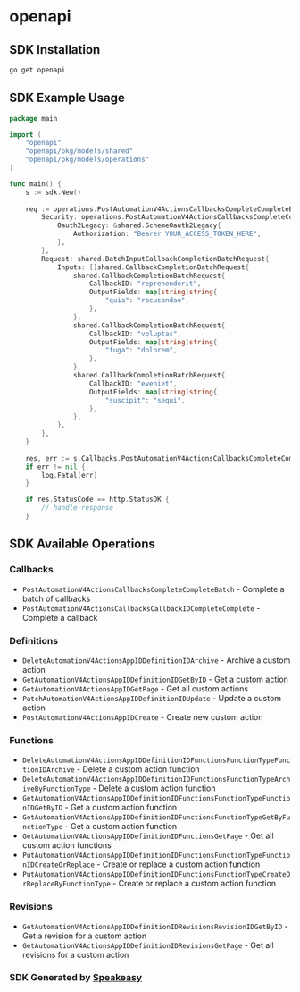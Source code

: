 # openapi

<!-- Start SDK Installation -->
## SDK Installation

```bash
go get openapi
```
<!-- End SDK Installation -->

## SDK Example Usage
<!-- Start SDK Example Usage -->
```go
package main

import (
    "openapi"
    "openapi/pkg/models/shared"
    "openapi/pkg/models/operations"
)

func main() {
    s := sdk.New()
    
    req := operations.PostAutomationV4ActionsCallbacksCompleteCompleteBatchRequest{
        Security: operations.PostAutomationV4ActionsCallbacksCompleteCompleteBatchSecurity{
            Oauth2Legacy: &shared.SchemeOauth2Legacy{
                Authorization: "Bearer YOUR_ACCESS_TOKEN_HERE",
            },
        },
        Request: shared.BatchInputCallbackCompletionBatchRequest{
            Inputs: []shared.CallbackCompletionBatchRequest{
                shared.CallbackCompletionBatchRequest{
                    CallbackID: "reprehenderit",
                    OutputFields: map[string]string{
                        "quia": "recusandae",
                    },
                },
                shared.CallbackCompletionBatchRequest{
                    CallbackID: "voluptas",
                    OutputFields: map[string]string{
                        "fuga": "dolorem",
                    },
                },
                shared.CallbackCompletionBatchRequest{
                    CallbackID: "eveniet",
                    OutputFields: map[string]string{
                        "suscipit": "sequi",
                    },
                },
            },
        },
    }
    
    res, err := s.Callbacks.PostAutomationV4ActionsCallbacksCompleteCompleteBatch(ctx, req)
    if err != nil {
        log.Fatal(err)
    }

    if res.StatusCode == http.StatusOK {
        // handle response
    }
```
<!-- End SDK Example Usage -->

<!-- Start SDK Available Operations -->
## SDK Available Operations

### Callbacks

* `PostAutomationV4ActionsCallbacksCompleteCompleteBatch` - Complete a batch of callbacks
* `PostAutomationV4ActionsCallbacksCallbackIDCompleteComplete` - Complete a callback

### Definitions

* `DeleteAutomationV4ActionsAppIDDefinitionIDArchive` - Archive a custom action
* `GetAutomationV4ActionsAppIDDefinitionIDGetByID` - Get a custom action
* `GetAutomationV4ActionsAppIDGetPage` - Get all custom actions
* `PatchAutomationV4ActionsAppIDDefinitionIDUpdate` - Update a custom action
* `PostAutomationV4ActionsAppIDCreate` - Create new custom action

### Functions

* `DeleteAutomationV4ActionsAppIDDefinitionIDFunctionsFunctionTypeFunctionIDArchive` - Delete a custom action function
* `DeleteAutomationV4ActionsAppIDDefinitionIDFunctionsFunctionTypeArchiveByFunctionType` - Delete a custom action function
* `GetAutomationV4ActionsAppIDDefinitionIDFunctionsFunctionTypeFunctionIDGetByID` - Get a custom action function
* `GetAutomationV4ActionsAppIDDefinitionIDFunctionsFunctionTypeGetByFunctionType` - Get a custom action function
* `GetAutomationV4ActionsAppIDDefinitionIDFunctionsGetPage` - Get all custom action functions
* `PutAutomationV4ActionsAppIDDefinitionIDFunctionsFunctionTypeFunctionIDCreateOrReplace` - Create or replace a custom action function
* `PutAutomationV4ActionsAppIDDefinitionIDFunctionsFunctionTypeCreateOrReplaceByFunctionType` - Create or replace a custom action function

### Revisions

* `GetAutomationV4ActionsAppIDDefinitionIDRevisionsRevisionIDGetByID` - Get a revision for a custom action
* `GetAutomationV4ActionsAppIDDefinitionIDRevisionsGetPage` - Get all revisions for a custom action

<!-- End SDK Available Operations -->

### SDK Generated by [Speakeasy](https://docs.speakeasyapi.dev/docs/using-speakeasy/client-sdks)
